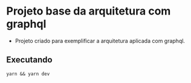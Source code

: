 # Projeto base da arquitetura com graphql

- Projeto criado para exemplificar a arquitetura aplicada com graphql.

## Executando

`yarn && yarn dev`

